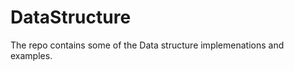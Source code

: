 DataStructure
=============
The repo contains some of the Data structure implemenations and examples.
